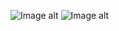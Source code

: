 ![Image alt](https://github.com/XinBaDa/DevOps_Gaz/blob/main/IMGs/T1/curl.png)
![Image alt](https://github.com/XinBaDa/DevOps_Gaz/blob/main/IMGs/T1/web.png)
